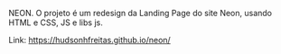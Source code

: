 NEON. 
O projeto é um redesign da Landing Page do site Neon, usando HTML e CSS, JS e libs js.

Link: https://hudsonhfreitas.github.io/neon/
